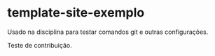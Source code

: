 # template-site-exemplo
Usado na disciplina para testar comandos git e outras configurações.

Teste de contribuição.